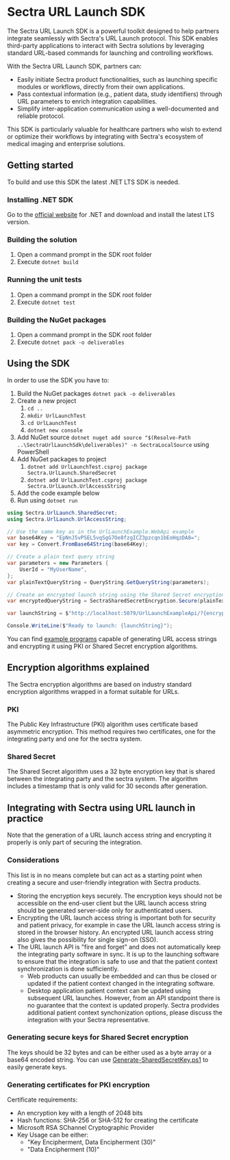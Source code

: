 # Sectra URL Launch SDK

The Sectra URL Launch SDK is a powerful toolkit designed to help partners integrate seamlessly with Sectra's URL Launch protocol. This SDK enables third-party applications to interact with Sectra solutions by leveraging standard URL-based commands for launching and controlling workflows.

With the Sectra URL Launch SDK, partners can:
- Easily initiate Sectra product functionalities, such as launching specific modules or workflows, directly from their own applications.
- Pass contextual information (e.g., patient data, study identifiers) through URL parameters to enrich integration capabilities.
- Simplify inter-application communication using a well-documented and reliable protocol.

This SDK is particularly valuable for healthcare partners who wish to extend or optimize their workflows by integrating with Sectra's ecosystem of medical imaging and enterprise solutions.

## Getting started
To build and use this SDK the latest .NET LTS SDK is needed.

### Installing .NET SDK
Go to the [official website](https://dotnet.microsoft.com/en-us/download) for .NET and download and install the latest LTS version.

### Building the solution
1. Open a command prompt in the SDK root folder
1. Execute `dotnet build`

### Running the unit tests
1. Open a command prompt in the SDK root folder
1. Execute `dotnet test`

### Building the NuGet packages
1. Open a command prompt in the SDK root folder
1. Execute `dotnet pack -o deliverables`

## Using the SDK

In order to use the SDK you have to:

1. Build the NuGet packages `dotnet pack -o deliverables`
1. Create a new project
    1. `cd ..`
    1. `mkdir UrlLaunchTest`
    1. `cd UrlLaunchTest`
    1. `dotnet new console`
1. Add NuGet source `dotnet nuget add source "$(Resolve-Path ..\SectraUrlLaunchSdk\deliverables)" -n SectraLocalSource` using PowerShell
1. Add NuGet packages to project
    1. `dotnet add UrlLaunchTest.csproj package Sectra.UrlLaunch.SharedSecret`
    1. `dotnet add UrlLaunchTest.csproj package Sectra.UrlLaunch.UrlAccessString`
1. Add the code example below
1. Run using `dotnet run`

```csharp
using Sectra.UrlLaunch.SharedSecret;
using Sectra.UrlLaunch.UrlAccessString;

// Use the same key as in the UrlLaunchExample.WebApi example
var base64Key = "EpNnJ5vPSEL5vqSgG7Oe8fzgICZ3pzcqn1bEoHqzDA8=";
var key = Convert.FromBase64String(base64Key);

// Create a plain text query string
var parameters = new Parameters {
    UserId = "MyUserName",
};
var plainTextQueryString = QueryString.GetQueryString(parameters);

// Create an encrypted launch string using the Shared Secret encryption algorithm
var encryptedQueryString = SectraSharedSecretEncryption.Secure(plainTextQueryString, key);

var launchString = $"http://localhost:5079/UrlLaunchExampleApi/?{encryptedQueryString}";

Console.WriteLine($"Ready to launch: {launchString}");
```

You can find [example programs](examples) capable of generating URL access strings and encrypting it using PKI or Shared Secret encryption algorithms.

## Encryption algorithms explained

The Sectra encryption algorithms are based on industry standard encryption algorithms wrapped in a format suitable for URLs.

### PKI

The Public Key Infrastructure (PKI) algorithm uses certificate based asymmetric encryption. This method requires two certificates, one for the integrating party and one for the sectra system.

### Shared Secret

The Shared Secret algorithm uses a 32 byte encryption key that is shared between the integrating party and the sectra system. The algorithm includes a timestamp that is only valid for 30 seconds after generation.

## Integrating with Sectra using URL launch in practice

Note that the generation of a URL launch access string and encrypting it properly is only part of securing the integration.

### Considerations

This list is in no means complete but can act as a starting point when creating a secure and user-friendly integration with Sectra products.

- Storing the encryption keys securely. The encryption keys should not be accessible on the end-user client but the URL launch access string should be generated server-side only for authenticated users.
- Encrypting the URL launch access string is important both for security and patient privacy, for example in case the URL launch access string is stored in the browser history. An encrypted URL launch access string also gives the possibility for single sign-on (SSO).
- The URL launch API is "fire and forget" and does not automatically keep the integrating party software in sync. It is up to the launching software to ensure that the integration is safe to use and that the patient context synchronization is done sufficiently.
    - Web products can usually be embedded and can thus be closed or updated if the patient context changed in the integrating software.
    - Desktop application patient context can be updated using subsequent URL launches. However, from an API standpoint there is no guarantee that the context is updated properly. Sectra prodvides additional patient context synchonization options, please discuss the integration with your Sectra representative.

### Generating secure keys for Shared Secret encryption

The keys should be 32 bytes and can be either used as a byte array or a base64 encoded string. You can use [Generate-SharedSecretKey.ps1](scripts/Generate-SharedSecretKey.ps1) to easily generate keys.

### Generating certificates for PKI encryption

Certificate requirements:

- An encryption key with a length of 2048 bits
- Hash functions: SHA-256 or SHA-512 for creating the certificate
- Microsoft RSA SChannel Cryptographic Provider
- Key Usage can be either:
    - "Key Encipherment, Data Encipherment (30)"
    - "Data Encipherment (10)"
